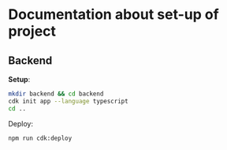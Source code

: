 # Documentation about set-up of project

## Backend

**Setup**:
```bash
mkdir backend && cd backend
cdk init app --language typescript
cd ..
```

Deploy:
```bash
npm run cdk:deploy
```
